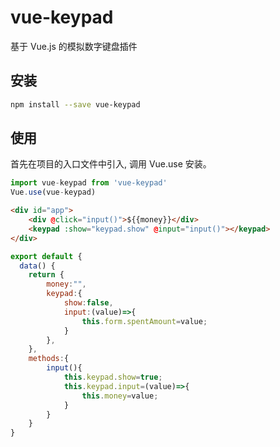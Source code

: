vue-keypad
=============

基于 Vue.js 的模拟数字键盘插件 

## 安装

```sh
npm install --save vue-keypad
```

## 使用
首先在项目的入口文件中引入, 调用 Vue.use 安装。

```javascript
import vue-keypad from 'vue-keypad'
Vue.use(vue-keypad)
```

```HTML
<div id="app">
    <div @click="input()">${{money}}</div>
    <keypad :show="keypad.show" @input="input()"></keypad>
</div>
```

```javascript
export default {
  data() {
    return {
        money:"",
        keypad:{
            show:false,
            input:(value)=>{
                this.form.spentAmount=value;
            }
        },
    },
    methods:{
        input(){
            this.keypad.show=true;
            this.keypad.input=(value)=>{
                this.money=value;
            }
        }
    }
}
```